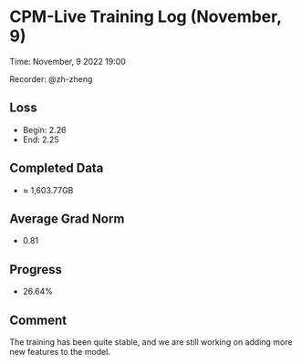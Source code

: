 
# CPM-Live Training Log (November, 9)

Time: November, 9 2022 19:00

Recorder: @zh-zheng

## Loss
- Begin: 2.26
- End: 2.25
	
## Completed Data
- $\approx$ 1,603.77GB

## Average Grad Norm
- 0.81

## Progress
- 26.64%

## Comment

The training has been quite stable, and we are still working on adding more new features to the model.

